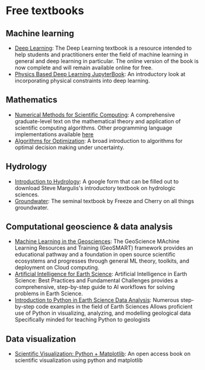 # Free textbooks

## Machine learning
- [Deep Learning](https://www.deeplearningbook.org/): The Deep Learning textbook is a resource intended to help students and practitioners enter the field of machine learning in general and deep learning in particular. The online version of the book is now complete and will remain available online for free. 
- [Physics Based Deep Learning JupyterBook](https://physicsbaseddeeplearning.org/intro.html): An introductory look at incorporating physical constraints into deep learning.

## Mathematics

- [Numerical Methods for Scientific Computing](https://www.equalsharepress.com/media/NMFSC.pdf): A comprehensive graduate-level text on the mathematical theory and application of scientific computing algorithms. Other programming language implementations available [here](https://github.com/nmfsc)
- [Algorithms for Optimization](https://algorithmsbook.com/optimization/files/optimization.pdf): A broad introduction to algorithms for optimal decision making under uncertainty. 

## Hydrology

- [Introduction to Hydrology](https://docs.google.com/forms/d/e/1FAIpQLSdwl6EPeBziIaXniHlCHMj6fWTw8k-dp_xMT1-4eoVDinKvIg/viewform): A google form that can be filled out to download Steve Margulis's introductory textbook on hydrologic sciences.
- [Groundwater](https://www.un-igrac.org/sites/default/files/resources/files/Groundwater%20book%20-%20English.pdf): The seminal textbook by Freeze and Cherry on all things groundwater.

## Computational geoscience & data analysis
- [Machine Learning in the Geosciences](https://geo-smart.github.io/curriculum-book/about_this_book/about_this_book.html#): The GeoScience MAchine Learning Resources and Training (GeoSMART) framework provides an educational pathway and a foundation in open source scientific ecosystems and progresses through general ML theory, toolkits, and deployment on Cloud computing.
- [Artificial Intelligence for Earth Science](https://www.sciencedirect.com/book/9780323917377/artificial-intelligence-in-earth-science): Artificial Intelligence in Earth Science: Best Practices and Fundamental Challenges provides a comprehensive, step-by-step guide to AI workflows for solving problems in Earth Science.
- [Introduction to Python in Earth Science Data Analysis](https://link.springer.com/book/10.1007/978-3-030-78055-5): Numerous step-by-step code examples in the field of Earth Sciences Allows proficient use of Python in visualizing, analyzing, and modelling geological data Specifically minded for teaching Python to geologists

## Data visualization

- [Scientific Visualization: Python + Matplotlib](https://github.com/rougier/scientific-visualization-book): An open access book on scientific visualization using python and matplotlib 